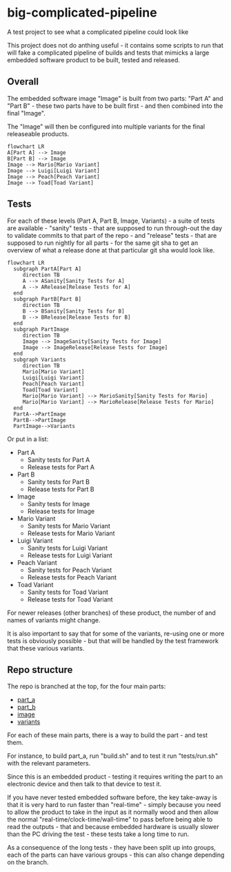 # big-complicated-pipeline
A test project to see what a complicated pipeline could look like

This project does not do anthing useful - it contains some scripts to run that will fake a complicated pipeline of builds and tests that mimicks a large embedded software product to be built, tested and released.

## Overall

The embedded software image "Image" is built from two parts: "Part A" and "Part B" - these two parts have to be built first - and then combined into the final "Image".

The "Image" will then be configured into multiple variants for the final releaseable products.

```mermaid
flowchart LR
A[Part A] --> Image
B[Part B] --> Image
Image --> Mario[Mario Variant]
Image --> Luigi[Luigi Variant]
Image --> Peach[Peach Variant]
Image --> Toad[Toad Variant]
```

## Tests

For each of these levels (Part A, Part B, Image, Variants) - a suite of tests are available - "sanity" tests - that are supposed to run through-out the day to validate commits to that part of the repo - and "release" tests - that are supposed to run nightly for all parts - for the same git sha to get an overview of what a release done at that particular git sha would look like.

```mermaid
flowchart LR
  subgraph PartA[Part A]
     direction TB
     A --> ASanity[Sanity Tests for A]
     A --> ARelease[Release Tests for A]
  end
  subgraph PartB[Part B]
     direction TB
     B --> BSanity[Sanity Tests for B]
     B --> BRelease[Release Tests for B]
  end
  subgraph PartImage
     direction TB
     Image --> ImageSanity[Sanity Tests for Image]
     Image --> ImageRelease[Release Tests for Image]
  end
  subgraph Variants
     direction TB
     Mario[Mario Variant]
     Luigi[Luigi Variant]
     Peach[Peach Variant]
     Toad[Toad Variant]
     Mario[Mario Variant] --> MarioSanity[Sanity Tests for Mario]
     Mario[Mario Variant] --> MarioRelease[Release Tests for Mario]
  end
  PartA-->PartImage
  PartB-->PartImage
  PartImage-->Variants
```

Or put in a list:
* Part A
  * Sanity tests for Part A
  * Release tests for Part A
* Part B
  * Sanity tests for Part B
  * Release tests for Part B
* Image
  * Sanity tests for Image
  * Release tests for Image
* Mario Variant
  * Sanity tests for Mario Variant
  * Release tests for Mario Variant
* Luigi Variant
  * Sanity tests for Luigi Variant
  * Release tests for Luigi Variant
* Peach Variant
  * Sanity tests for Peach Variant
  * Release tests for Peach Variant
* Toad Variant
  * Sanity tests for Toad Variant
  * Release tests for Toad Variant
  
For newer releases (other branches) of these product, the number of and names of variants might change.

It is also important to say that for some of the variants, re-using one or more tests is obviously possible - but that will be handled by the test framework that these various variants.

## Repo structure

The repo is branched at the top, for the four main parts:
* [part_a](part_a)
* [part_b](part_b)
* [image](image)
* [variants](variants)

For each of these main parts, there is a way to build the part - and test them.

For instance, to build part_a, run "build.sh" and to test it run "tests/run.sh" with the relevant parameters.

Since this is an embedded product - testing it requires writing the part to an electronic device and then talk to that device to test it.

If you have never tested embedded software before, the key take-away is that it is very hard to run faster than "real-time" - simply because you need to allow the product to take in the input as it normally wood and then allow the normal "real-time/clock-time/wall-time" to pass before being able to read the outputs - that and because embedded hardware is usually slower than the PC driving the test - these tests take a long time to run.

As a consequence of the long tests - they have been split up into groups, each of the parts can have various groups - this can also change depending on the branch.


